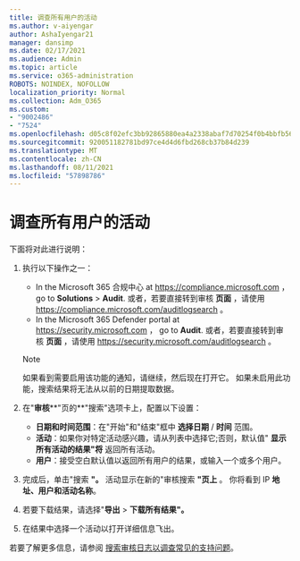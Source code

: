 ```yaml
---
title: 调查所有用户的活动
ms.author: v-aiyengar
author: AshaIyengar21
manager: dansimp
ms.date: 02/17/2021
ms.audience: Admin
ms.topic: article
ms.service: o365-administration
ROBOTS: NOINDEX, NOFOLLOW
localization_priority: Normal
ms.collection: Adm_O365
ms.custom:
- "9002486"
- "7524"
ms.openlocfilehash: d05c8f02efc3bb92865880ea4a2338abaf7d70254f0b4bbfb566423e62b391dd
ms.sourcegitcommit: 920051182781bd97ce4d4d6fbd268cb37b84d239
ms.translationtype: MT
ms.contentlocale: zh-CN
ms.lasthandoff: 08/11/2021
ms.locfileid: "57898786"
---
```

# <a name="investigate-all-the-users-activities"></a>调查所有用户的活动

下面将对此进行说明：

1. 执行以下操作之一：
   - In the Microsoft 365 合规中心 at <https://compliance.microsoft.com> ， go to **Solutions** \> **Audit**. 或者，若要直接转到审核 **页面** ，请使用 <https://compliance.microsoft.com/auditlogsearch> 。
   - In the Microsoft 365 Defender portal at <https://security.microsoft.com> ， go to **Audit**. 或者，若要直接转到审核 **页面** ，请使用 <https://security.microsoft.com/auditlogsearch> 。

    > [!NOTE]
    > 如果看到需要启用该功能的通知，请继续，然后现在打开它。 如果未启用此功能，搜索结果将无法从以前的日期提取数据。

2. 在"**审核****"页的**"搜索"选项卡上，配置以下设置：
   - **日期和时间范围**：在"开始"和"结束"框中 **选择日期** / **时间** 范围。
   - **活动**：如果你对特定活动感兴趣，请从列表中选择它;否则，默认值" **显示所有活动的结果"将** 返回所有活动。
   - **用户**：接受空白默认值以返回所有用户的结果，或输入一个或多个用户。

3. 完成后，单击"搜索 **"。** 活动显示在新的"审核搜索 **"页上** 。 你将看到 IP **地址、****用户****和活动名称**。

4. 若要下载结果，请选择"**导出** \> **下载所有结果"。**

5. 在结果中选择一个活动以打开详细信息飞出。

若要了解更多信息，请参阅 [搜索审核日志以调查常见的支持问题](https://docs.microsoft.com/microsoft-365/compliance/auditing-troubleshooting-scenarios)。
